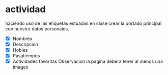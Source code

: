 # actividad

 haciendo uso de las etiquetas estuadas en clase
 crear la portado principal con nuestro datos personales.
 - [x] Nombres
 - [x] Descripcion
 - [x] Hobies
 - [x] Pasatiempos
 - [x] Actividades favoritas
Observacion la pagina debera tener al menos una imagen